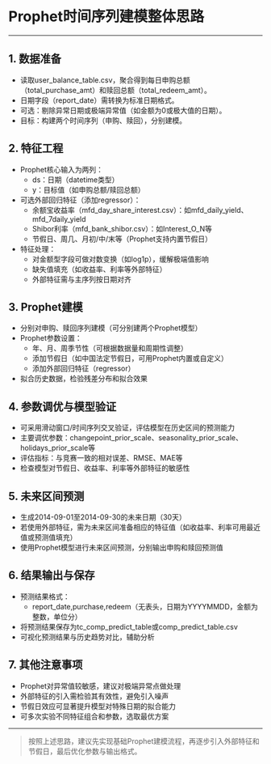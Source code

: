 # Prophet时间序列建模整体思路

---

## 1. 数据准备

- 读取user_balance_table.csv，聚合得到每日申购总额（total_purchase_amt）和赎回总额（total_redeem_amt）。
- 日期字段（report_date）需转换为标准日期格式。
- 可选：剔除异常日期或极端异常值（如金额为0或极大值的日期）。
- 目标：构建两个时间序列（申购、赎回），分别建模。

## 2. 特征工程

- Prophet核心输入为两列：
  - ds：日期（datetime类型）
  - y：目标值（如申购总额/赎回总额）
- 可选外部回归特征（添加regressor）：
  - 余额宝收益率（mfd_day_share_interest.csv）：如mfd_daily_yield、mfd_7daily_yield
  - Shibor利率（mfd_bank_shibor.csv）：如Interest_O_N等
  - 节假日、周几、月初/中/末等（Prophet支持内置节假日）
- 特征处理：
  - 对金额型字段可做对数变换（如log1p），缓解极端值影响
  - 缺失值填充（如收益率、利率等外部特征）
  - 外部特征需与主序列按日期对齐

## 3. Prophet建模

- 分别对申购、赎回序列建模（可分别建两个Prophet模型）
- Prophet参数设置：
  - 年、月、周季节性（可根据数据量和周期性调整）
  - 添加节假日（如中国法定节假日，可用Prophet内置或自定义）
  - 添加外部回归特征（regressor）
- 拟合历史数据，检验残差分布和拟合效果

## 4. 参数调优与模型验证

- 可采用滑动窗口/时间序列交叉验证，评估模型在历史区间的预测能力
- 主要调优参数：changepoint_prior_scale、seasonality_prior_scale、holidays_prior_scale等
- 评估指标：与竞赛一致的相对误差、RMSE、MAE等
- 检查模型对节假日、收益率、利率等外部特征的敏感性

## 5. 未来区间预测

- 生成2014-09-01至2014-09-30的未来日期（30天）
- 若使用外部特征，需为未来区间准备相应的特征值（如收益率、利率可用最近值或预测值填充）
- 使用Prophet模型进行未来区间预测，分别输出申购和赎回预测值

## 6. 结果输出与保存

- 预测结果格式：
  - report_date,purchase,redeem（无表头，日期为YYYYMMDD，金额为整数，单位分）
- 将预测结果保存为tc_comp_predict_table或comp_predict_table.csv
- 可视化预测结果与历史趋势对比，辅助分析

## 7. 其他注意事项

- Prophet对异常值较敏感，建议对极端异常点做处理
- 外部特征的引入需检验其有效性，避免引入噪声
- 节假日效应可显著提升模型对特殊日期的拟合能力
- 可多次实验不同特征组合和参数，选取最优方案

---

> 按照上述思路，建议先实现基础Prophet建模流程，再逐步引入外部特征和节假日，最后优化参数与输出格式。 